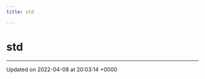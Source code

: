 ```yaml
---
title: std

---
```


# std








-------------------------------

Updated on 2022-04-08 at 20:03:14 +0000